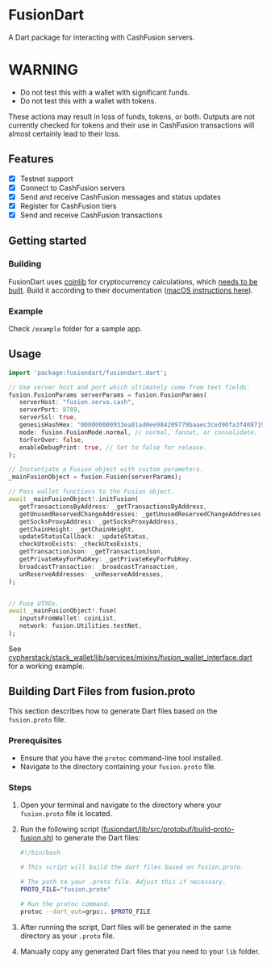 # FusionDart

A Dart package for interacting with CashFusion servers.

# WARNING

 - Do not test this with a wallet with significant funds.
 - Do not test this with a wallet with tokens.

These actions may result in loss of funds, tokens, or both.  Outputs are not currently checked for tokens and their use in CashFusion transactions will almost certainly lead to their loss.

## Features

 - [x] Testnet support
 - [x] Connect to CashFusion servers
 - [x] Send and receive CashFusion messages and status updates
 - [x] Register for CashFusion tiers
 - [x] Send and receive CashFusion transactions

## Getting started

### Building

FusionDart uses [coinlib](https://github.com/peercoin/coinlib) for cryptocurrency calculations, which [needs to be built](https://github.com/peercoin/coinlib/tree/master/coinlib#building-for-linux).  Build it according to their documentation ([macOS instructions here](https://github.com/peercoin/coinlib/tree/master/coinlib#building-for-macos)).

### Example

Check `/example` folder for a sample app.

## Usage

```dart
import 'package:fusiondart/fusiondart.dart';

// Use server host and port which ultimately come from text fields.
fusion.FusionParams serverParams = fusion.FusionParams(
   serverHost: "fusion.servo.cash",
   serverPort: 8789,
   serverSsl: true,
   genesisHashHex: "000000000933ea01ad0ee984209779baaec3ced90fa3f408719526f8d77f4943",
   mode: fusion.FusionMode.normal, // normal, fanout, or consolidate.
   torForOver: false,
   enableDebugPrint: true, // Set to false for release.
);

// Instantiate a Fusion object with custom parameters.
_mainFusionObject = fusion.Fusion(serverParams);

// Pass wallet functions to the Fusion object.
await _mainFusionObject!.initFusion(
   getTransactionsByAddress: _getTransactionsByAddress,
   getUnusedReservedChangeAddresses: _getUnusedReservedChangeAddresses,
   getSocksProxyAddress: _getSocksProxyAddress,
   getChainHeight: _getChainHeight,
   updateStatusCallback: _updateStatus,
   checkUtxoExists: _checkUtxoExists,
   getTransactionJson: _getTransactionJson,
   getPrivateKeyForPubKey: _getPrivateKeyForPubKey,
   broadcastTransaction: _broadcastTransaction,
   unReserveAddresses: _unReserveAddresses,
);


// Fuse UTXOs.
await _mainFusionObject!.fuse(
   inputsFromWallet: coinList,
   network: fusion.Utilities.testNet,
);
```

See [cypherstack/stack_wallet/lib/services/mixins/fusion_wallet_interface.dart](https://github.com/cypherstack/stack_wallet/blob/fusion/lib/services/mixins/fusion_wallet_interface.dart) for a working example.

## Building Dart Files from fusion.proto

This section describes how to generate Dart files based on the `fusion.proto` file.

### Prerequisites

- Ensure that you have the `protoc` command-line tool installed.
- Navigate to the directory containing your `fusion.proto` file.

### Steps

1. Open your terminal and navigate to the directory where your `fusion.proto` file is located.
2. Run the following script ([fusiondart/lib/src/protobuf/build-proto-fusion.sh](https://github.com/cypherstack/fusiondart/blob/staging/lib/src/protobuf/build-proto-fusion.sh)) to generate the Dart files:

    ```bash
    #!/bin/bash

    # This script will build the dart files based on fusion.proto.

    # The path to your .proto file. Adjust this if necessary.
    PROTO_FILE="fusion.proto"

    # Run the protoc command.
    protoc --dart_out=grpc:. $PROTO_FILE
    ```

3. After running the script, Dart files will be generated in the same directory as your `.proto` file.
4. Manually copy any generated Dart files that you need to your `lib` folder.
